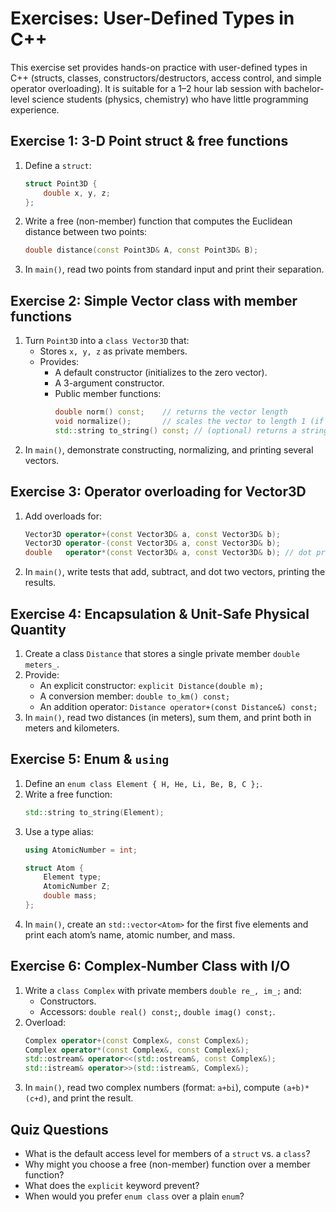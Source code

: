  # Exercises: User-Defined Types in C++

 This exercise set provides hands-on practice with user-defined types in C++
 (structs, classes, constructors/destructors, access control, and simple operator
 overloading). It is suitable for a 1–2 hour lab session with bachelor-level
 science students (physics, chemistry) who have little programming experience.

 ## Exercise 1: 3-D Point struct & free functions

 1. Define a `struct`:
    ```cpp
    struct Point3D {
        double x, y, z;
    };
    ```
 2. Write a free (non-member) function that computes the Euclidean distance between two points:
    ```cpp
    double distance(const Point3D& A, const Point3D& B);
    ```
 3. In `main()`, read two points from standard input and print their separation.

 ## Exercise 2: Simple Vector class with member functions

 1. Turn `Point3D` into a `class Vector3D` that:
    - Stores `x, y, z` as private members.
    - Provides:
      - A default constructor (initializes to the zero vector).
      - A 3-argument constructor.
      - Public member functions:
        ```cpp
        double norm() const;    // returns the vector length
        void normalize();       // scales the vector to length 1 (if non-zero)
        std::string to_string() const; // (optional) returns a string representation
        ```
 2. In `main()`, demonstrate constructing, normalizing, and printing several vectors.

 ## Exercise 3: Operator overloading for Vector3D

 1. Add overloads for:
    ```cpp
    Vector3D operator+(const Vector3D& a, const Vector3D& b);
    Vector3D operator-(const Vector3D& a, const Vector3D& b);
    double   operator*(const Vector3D& a, const Vector3D& b); // dot product
    ```
 2. In `main()`, write tests that add, subtract, and dot two vectors, printing the results.

 ## Exercise 4: Encapsulation & Unit-Safe Physical Quantity

 1. Create a class `Distance` that stores a single private member `double meters_`.
 2. Provide:
    - An explicit constructor: `explicit Distance(double m);`
    - A conversion member: `double to_km() const;`
    - An addition operator: `Distance operator+(const Distance&) const;`
 3. In `main()`, read two distances (in meters), sum them, and print both in meters and kilometers.

 ## Exercise 5: Enum & `using`

 1. Define an `enum class Element { H, He, Li, Be, B, C };`.
 2. Write a free function:
    ```cpp
    std::string to_string(Element);
    ```
 3. Use a type alias:
    ```cpp
    using AtomicNumber = int;

    struct Atom {
        Element type;
        AtomicNumber Z;
        double mass;
    };
    ```
 4. In `main()`, create an `std::vector<Atom>` for the first five elements and print each atom’s name, atomic number, and mass.

## Exercise 6: Complex-Number Class with I/O

 1. Write a `class Complex` with private members `double re_, im_;` and:
    - Constructors.
    - Accessors: `double real() const;`, `double imag() const;`.
 2. Overload:
    ```cpp
    Complex operator+(const Complex&, const Complex&);
    Complex operator*(const Complex&, const Complex&);
    std::ostream& operator<<(std::ostream&, const Complex&);
    std::istream& operator>>(std::istream&, Complex&);
    ```
 3. In `main()`, read two complex numbers (format: `a+bi`), compute `(a+b)*(c+d)`, and print the result.

 ## Quiz Questions

- What is the default access level for members of a `struct` vs. a `class`?
- Why might you choose a free (non-member) function over a member function?
- What does the `explicit` keyword prevent?
- When would you prefer `enum class` over a plain `enum`?